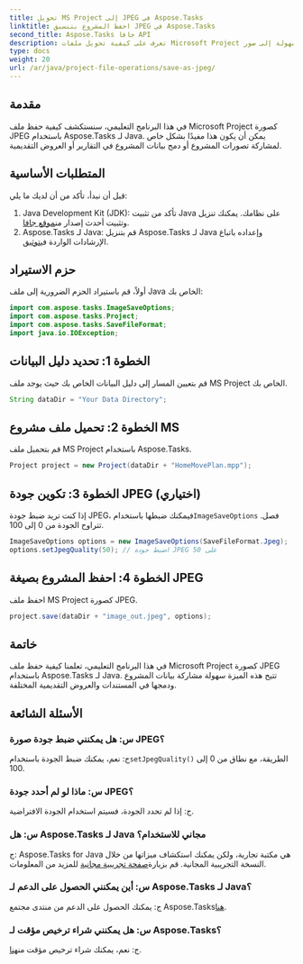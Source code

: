 ```yaml
---
title: تحويل MS Project إلى JPEG في Aspose.Tasks
linktitle: احفظ المشروع بتنسيق JPEG في Aspose.Tasks
second_title: Aspose.Tasks جافا API
description: تعرف على كيفية تحويل ملفات Microsoft Project بسهولة إلى صور JPEG باستخدام Aspose.Tasks لـ Java. تعزيز إنتاجيتك.
type: docs
weight: 20
url: /ar/java/project-file-operations/save-as-jpeg/
---
```

## مقدمة
في هذا البرنامج التعليمي، سنستكشف كيفية حفظ ملف Microsoft Project كصورة JPEG باستخدام Aspose.Tasks لـ Java. يمكن أن يكون هذا مفيدًا بشكل خاص لمشاركة تصورات المشروع أو دمج بيانات المشروع في التقارير أو العروض التقديمية.
## المتطلبات الأساسية
قبل أن نبدأ، تأكد من أن لديك ما يلي:
1.  Java Development Kit (JDK): تأكد من تثبيت Java على نظامك. يمكنك تنزيل وتثبيت أحدث إصدار من[موقع جافا](https://www.oracle.com/java/technologies/javase-jdk11-downloads.html).
2.  Aspose.Tasks لـ Java: قم بتنزيل Aspose.Tasks لـ Java وإعداده باتباع الإرشادات الواردة في[توثيق](https://reference.aspose.com/tasks/java/).

## حزم الاستيراد
أولاً، قم باستيراد الحزم الضرورية إلى ملف Java الخاص بك:
```java
import com.aspose.tasks.ImageSaveOptions;
import com.aspose.tasks.Project;
import com.aspose.tasks.SaveFileFormat;
import java.io.IOException;
```
## الخطوة 1: تحديد دليل البيانات
قم بتعيين المسار إلى دليل البيانات الخاص بك حيث يوجد ملف MS Project الخاص بك.
```java
String dataDir = "Your Data Directory";
```
## الخطوة 2: تحميل ملف مشروع MS
قم بتحميل ملف MS Project باستخدام Aspose.Tasks.
```java
Project project = new Project(dataDir + "HomeMovePlan.mpp");
```
## الخطوة 3: تكوين جودة JPEG (اختياري)
 إذا كنت تريد ضبط جودة JPEG، فيمكنك ضبطها باستخدام`ImageSaveOptions` فصل. تتراوح الجودة من 0 إلى 100.
```java
ImageSaveOptions options = new ImageSaveOptions(SaveFileFormat.Jpeg);
options.setJpegQuality(50); // اضبط جودة JPEG على 50
```
## الخطوة 4: احفظ المشروع بصيغة JPEG
احفظ ملف MS Project كصورة JPEG.
```java
project.save(dataDir + "image_out.jpeg", options);
```

## خاتمة
في هذا البرنامج التعليمي، تعلمنا كيفية حفظ ملف Microsoft Project كصورة JPEG باستخدام Aspose.Tasks لـ Java. تتيح هذه الميزة سهولة مشاركة بيانات المشروع ودمجها في المستندات والعروض التقديمية المختلفة.
## الأسئلة الشائعة
### س: هل يمكنني ضبط جودة صورة JPEG؟
 ج: نعم، يمكنك ضبط الجودة باستخدام`setJpegQuality()` الطريقة، مع نطاق من 0 إلى 100.
### س: ماذا لو لم أحدد جودة JPEG؟
ج: إذا لم تحدد الجودة، فسيتم استخدام الجودة الافتراضية.
### س: هل Aspose.Tasks لـ Java مجاني للاستخدام؟
 ج: Aspose.Tasks for Java هي مكتبة تجارية، ولكن يمكنك استكشاف ميزاتها من خلال النسخة التجريبية المجانية. قم بزيارة[صفحة تجريبية مجانية](https://releases.aspose.com/) للمزيد من المعلومات.
### س: أين يمكنني الحصول على الدعم لـ Aspose.Tasks لـ Java؟
ج: يمكنك الحصول على الدعم من منتدى مجتمع Aspose.Tasks[هنا](https://forum.aspose.com/c/tasks/15).
### س: هل يمكنني شراء ترخيص مؤقت لـ Aspose.Tasks؟
 ج: نعم، يمكنك شراء ترخيص مؤقت من[هنا](https://purchase.aspose.com/temporary-license/).